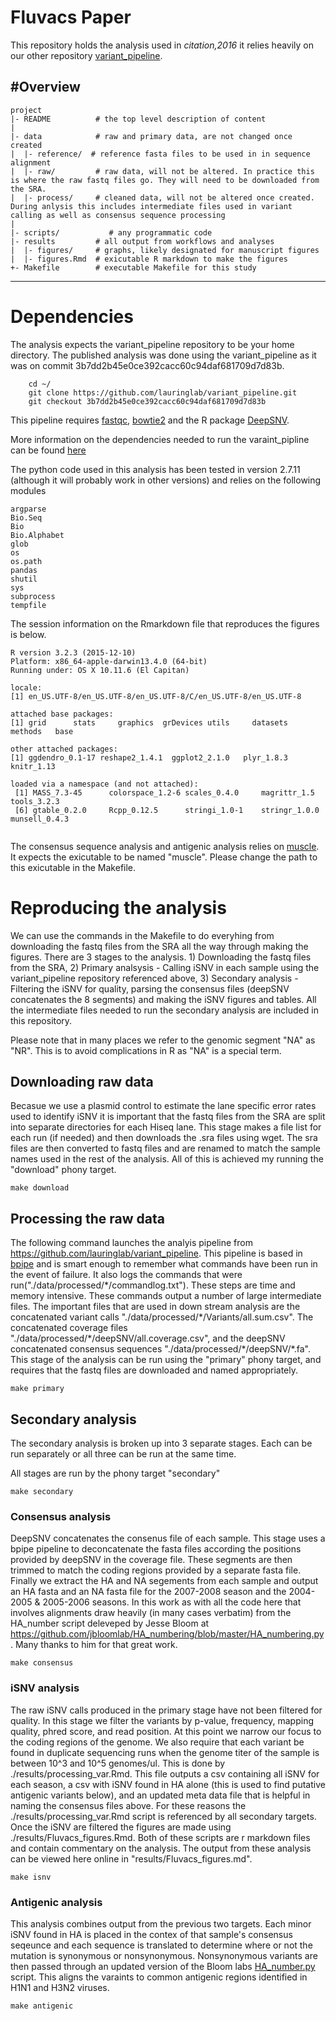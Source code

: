 # Fluvacs Paper

This repository holds the analysis used in *citation,2016* it relies heavily on our other repository [variant_pipeline](https://github.com/lauringlab/variant_pipeline).

#Overview
--------

    project
    |- README          # the top level description of content
    |
    |- data            # raw and primary data, are not changed once created
    |  |- reference/  # reference fasta files to be used in in sequence alignment
    |  |- raw/         # raw data, will not be altered. In practice this is where the raw fastq files go. They will need to be downloaded from the SRA. 
    |  |- process/     # cleaned data, will not be altered once created. During anlysis this includes intermediate files used in variant calling as well as consensus sequence processing
    |
    |- scripts/           # any programmatic code
    |- results         # all output from workflows and analyses
    |  |- figures/     # graphs, likely designated for manuscript figures
    |  |- figures.Rmd  # exicutable R markdown to make the figures 
    +- Makefile        # executable Makefile for this study
    
  --------
# Dependencies    
The analysis expects the variant_pipeline repository to be your home directory. The published analysis was done using the variant_pipeline as it was on commit 3b7dd2b45e0ce392cacc60c94daf681709d7d83b.
```
    cd ~/
    git clone https://github.com/lauringlab/variant_pipeline.git
    git checkout 3b7dd2b45e0ce392cacc60c94daf681709d7d83b
```
This pipeline requires [fastqc](http://www.bioinformatics.babraham.ac.uk/projects/fastqc/), [bowtie2](http://bowtie-bio.sourceforge.net/bowtie2/index.shtml) and the R package [DeepSNV](https://www.bioconductor.org/packages/release/bioc/html/deepSNV.html).

More information on the dependencies needed to run the varaint\_pipline can be found [here](https://github.com/lauringlab/variant_pipeline)

The python code used in this analysis has been tested in version 2.7.11 (although it will probably work in other versions) and relies on the following modules

```
argparse
Bio.Seq 
Bio 
Bio.Alphabet 
glob
os
os.path
pandas 
shutil
sys
subprocess
tempfile
```

The session information on the Rmarkdown file that reproduces the figures is below.
```
R version 3.2.3 (2015-12-10)
Platform: x86_64-apple-darwin13.4.0 (64-bit)
Running under: OS X 10.11.6 (El Capitan)

locale:
[1] en_US.UTF-8/en_US.UTF-8/en_US.UTF-8/C/en_US.UTF-8/en_US.UTF-8

attached base packages:
[1] grid      stats     graphics  grDevices utils     datasets  methods   base     

other attached packages:
[1] ggdendro_0.1-17 reshape2_1.4.1  ggplot2_2.1.0   plyr_1.8.3      knitr_1.13     

loaded via a namespace (and not attached):
 [1] MASS_7.3-45      colorspace_1.2-6 scales_0.4.0     magrittr_1.5     tools_3.2.3     
 [6] gtable_0.2.0     Rcpp_0.12.5      stringi_1.0-1    stringr_1.0.0    munsell_0.4.3 


```

The consensus sequence analysis and antigenic analysis relies on [muscle](http://www.drive5.com/muscle/downloads.htm). It expects the exicutable to be named "muscle". Please change the path to this exicutable in the Makefile.

# Reproducing the analysis

We can use the commands in the Makefile to do everyhing from downloading the fastq files from the SRA all the way through making the figures. There are 3 stages to the analysis. 1) Downloading the fastq files from the SRA, 2) Primary analsysis - Calling iSNV in each sample using the variant_pipeline repository referenced above, 3) Secondary analysis - Filtering the iSNV for quality, parsing the consensus files (deepSNV concatenates the 8 segments) and making the iSNV figures and tables. All the intermediate files needed to run the secondary analysis are included in this repository. 

Please note that in many places we refer to the genomic segment "NA" as "NR". This is to avoid complications in R as "NA" is a special term. 

## Downloading raw data

Becasue we use a plasmid control to estimate the lane specific error rates used to identify iSNV it is important that the fastq files from the SRA are split into separate directories for each Hiseq lane. This stage makes a file list for each run (if needed) and then downloads the .sra files using wget. The sra files are then converted to fastq files and are renamed to match the sample names used in the rest of the analysis. All of this is achieved my running the "download" phony target.

```
make download
```


## Processing the raw data

The following command launches the analyis pipeline from https://github.com/lauringlab/variant_pipeline. This pipeline is based in [bpipe](http://bpipe-test-documentation.readthedocs.io/en/latest/) and is smart enough to remember what commands have been run in the event of failure. It also logs the commands that were run("./data/processed/\*/commandlog.txt"). These steps are time and memory intensive. These commands output a number of large intermediate files. The important files that are used in down stream analysis are the concatenated variant calls "./data/processed/\*/Variants/all.sum.csv". The concatenated coverage files "./data/processed/\*/deepSNV/all.coverage.csv", and the deepSNV concatenated consensus sequences "./data/processed/\*/deepSNV/\*.fa". This stage of the analysis can be run using the "primary" phony target, and requires that the fastq files are downloaded and named appropriately.
```
make primary
```


## Secondary analysis

The secondary analysis is broken up into 3 separate stages. Each can be run separately or all three can be run at the same time. 

All stages are run by the phony target "secondary"

```
make secondary
```

### Consensus analysis

DeepSNV concatenates the consenus file of each sample. This stage uses a bpipe pipeline to deconcatenate the fasta files according the positions provided by deepSNV in the coverage file. These segments are then trimmed to match the coding regions provided by a separate fasta file. Finally we extract the HA and NA segements from each sample and output an HA fasta and an NA fasta file for the 2007-2008 season and the 2004-2005 & 2005-2006 seasons. In this work as with all the code here that involves alignments draw heavily (in many cases verbatim) from the HA_number script deleveped by Jesse Bloom at https://github.com/jbloomlab/HA_numbering/blob/master/HA_numbering.py. Many thanks to him for that great work.

```
make consensus
```

### iSNV analysis

The raw iSNV calls produced in the primary stage have not been filtered for quality. In this stage we filter the variants by p-value, frequency, mapping quality, phred score, and read position. At this point we narrow our focus to the coding regions of the genome. We also require that each variant be found in duplicate sequencing runs when the genome titer of the sample is between 10^3 and 10^5 genomes/ul. This is done by ./results/processing_var.Rmd. This file outputs a csv containing all iSNV for each season, a csv with iSNV found in HA alone (this is used to find putative antigenic variants below), and an updated meta data file that is helpful in naming the consensus files above. For these reasons the ./results/processing_var.Rmd script is referenced by all secondary targets. Once the iSNV are filtered the figures are made using ./results/Fluvacs_figures.Rmd. Both of these scripts are r markdown files and contain commentary on the analysis. The output from these analysis can be viewed here online in "results/Fluvacs_figures.md".

```
make isnv
```

### Antigenic analysis

This analysis combines output from the previous two targets. Each minor iSNV found in HA is placed in the contex of that sample's consensus seqeunce and each sequence is translated to determine where or not the mutation is synonymous or nonsynonymous. Nonsynonymous variants are then passed through an updated version of the Bloom labs [HA_number.py](https://github.com/jbloomlab/HA_numbering/blob/master/HA_numbering.py.) script. This aligns the varaints to common antigenic regions identified in H1N1 and H3N2 viruses.

```
make antigenic
```
